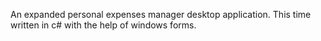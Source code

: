 An expanded personal expenses manager desktop application. This time written in c# with the help of windows forms.
